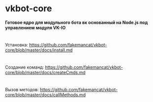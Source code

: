 # vkbot-core

#### Готовое ядро для модульного бота вк основанный на Node.js под управлением модуля VK-IO
#

Установка: https://github.com/fakemancat/vkbot-core/blob/master/docs/install.md
#
Создание команд: https://github.com/fakemancat/vkbot-core/blob/master/docs/createCmds.md
#
Вызов методов: https://github.com/fakemancat/vkbot-core/blob/master/docs/callMethods.md
